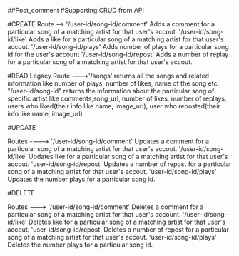 ##Post_comment
#Supporting CRUD from API

#CREATE
Route --> '/user-id/song-id/comment' 
           Adds a comment for a particular song of a matching artist for that user's accout.
           '/user-id/song-id/like'
            Adds a like for a particular song of a matching artist for that user's accout.
            '/user-id/song-id/plays'
            Adds number of plays for a particular song id for the user's account
            '/user-id/song-id/repost'
            Adds a number of replay for a particular song of a matching artist for that user's accout.


#READ
Legacy Route --->'/songs'
            returns all the songs and related information like number of plays, number of likes, name of the song etc.
            "/user-id/song-id"
            returns the information about the  particular song of specific artist like comments,song_url, number of likes, number of replays, users who liked(their info like name, image_url), user who reposted(their info like name, image_url)
            
          

#UPDATE

Routes ----> '/user-id/song-id/comment' 
           Updates a comment for a particular song of a matching artist for that user's accout.
           '/user-id/song-id/like'
            Updates  like for a particular song of a matching artist for that user's accout.
            'user-id/song-id/repost'
            Updates a number of repost for a particular song of a matching artist for that user's accout.
            'user-id/song-id/plays'
            Updates the number plays for a particular song id. 

#DELETE

Routes ---> '/user-id/song-id/comment' 
           Deletes a comment for a particular song of a matching artist for that user's account.
           '/user-id/song-id/like'
            Deletes  like for a particular song of a matching artist for that user's accout.
            'user-id/song-id/repost'
            Deletes a number of repost for a particular song of a matching artist for that user's accout.
            'user-id/song-id/plays'
            Deletes the number plays for a particular song id. 
           
